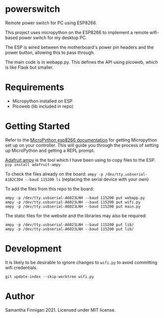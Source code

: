 # powerswitch
Remote power switch for PC using ESP8266.

This project uses micropython on the ESP8266 to implement a remote wifi-based power switch for my desktop PC.

The ESP is wired between the motherboard's power pin headers and the power button, allowing this to pass through.

The main code is in webapp.py. This defines the API using picoweb, which is like Flask but smaller.

# Requirements

 * Micropython installed on ESP
 * Picoweb (lib included in repo)

# Getting Started

Refer to the [MicroPython esp8266 documentation](https://docs.micropython.org/en/latest/esp8266/tutorial/intro.html) for getting Micropython set up on your controller.
This will guide you through the process of setting up MicroPython and getting a REPL prompt.

[Adafruit ampy](https://learn.adafruit.com/micropython-basics-load-files-and-run-code/install-ampy) is the tool which I have been using to copy files to the ESP. `pip install adafruit-ampy`

To check the files already on the board:
`ampy -p /dev/tty.usbserial-A1B2C3D4 --baud 115200 ls`
(replacing the serial device with your own)

To add the files from this repo to the board:
```
ampy -p /dev/tty.usbserial-A6023LNH --baud 115200 put webapp.py
ampy -p /dev/tty.usbserial-A6023LNH --baud 115200 put wifi.py
ampy -p /dev/tty.usbserial-A6023LNH --baud 115200 put main.py
```

The static files for the website and the libraries may also be required:
```
ampy -p /dev/tty.usbserial-A6023LNH --baud 115200 put lib/
ampy -p /dev/tty.usbserial-A6023LNH --baud 115200 put lib/
```

# Development

It is likely to be desirable to ignore changes to `wifi.py` to avoid committing wifi credentials.

```
git update-index --skip-worktree wifi.py
```

# Author

Samantha Finnigan 2021. Licensed under MIT license.

